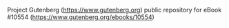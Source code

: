 Project Gutenberg (https://www.gutenberg.org) public repository for eBook #10554 (https://www.gutenberg.org/ebooks/10554)
